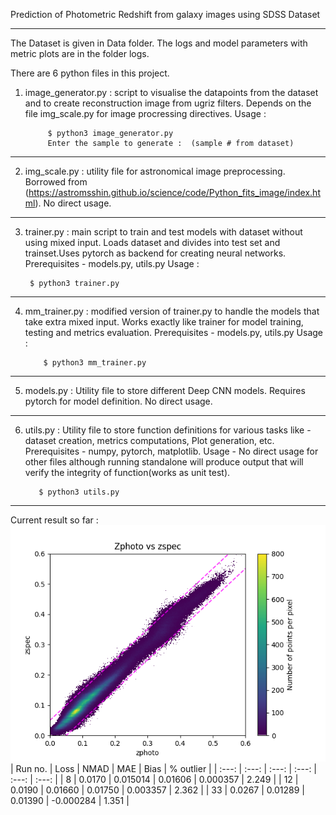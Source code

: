 Prediction of Photometric Redshift from galaxy images using SDSS Dataset

-------------------------------------------------------------------------------------------------------------------

The Dataset is given in Data folder.
The logs and model parameters with metric plots are in the folder logs.

There are 6 python files in this project. 

1. image_generator.py : script to visualise the datapoints from the dataset and to create 				reconstruction image from ugriz filters. Depends on the file img_scale.py
			for image procressing directives. Usage :
			
			$ python3 image_generator.py
			Enter the sample to generate :  (sample # from dataset)
---------------------------------------------------------------------------------------------------
	
2. img_scale.py : utility file for astronomical image preprocessing. Borrowed from (https://astromsshin.github.io/science/code/Python_fits_image/index.html). No direct usage.
---------------------------------------------------------------------------------------------------
3. trainer.py : main script to train and test models with dataset without using mixed input.
		Loads dataset and divides into test set and trainset.Uses pytorch as backend for 			creating neural networks. Prerequisites - models.py, utils.py
		Usage :
		
		$ python3 trainer.py
---------------------------------------------------------------------------------------------------
4. mm_trainer.py : modified version of trainer.py to handle the models that take extra mixed input. 			   Works exactly like trainer for model training, testing and metrics evaluation. 
		   Prerequisites - models.py, utils.py
		   Usage :
		   	
		   $ python3 mm_trainer.py
----------------------------------------------------------------------------------------------------
5. models.py : Utility file to store different Deep CNN models. Requires pytorch for model 		       definition. No direct usage. 
----------------------------------------------------------------------------------------------------
6. utils.py : Utility file to store function definitions for various tasks like - dataset creation,  		      metrics computations, Plot generation, etc. Prerequisites - numpy, pytorch, matplotlib.
 	      Usage -  No direct usage for other files although running standalone will produce output
 	      that will verify the integrity of function(works as unit test).
 	      
 	      $ python3 utils.py
------------------------------------------------------------------------------------------------------
Current result so far : 
![Photometric Z vs Spectroscopic Z](https://github.com/1ArgoS1/PhotoZ/blob/main/run8train196.png "Mixed Input Model result")
| Run no. | Loss   | NMAD     | MAE     | Bias      | % outlier |
| :---:   | :---:  | :---:    | :---:   | :---:     | :---:     |
| 8       | 0.0170 | 0.015014 | 0.01606 | 0.000357  | 2.249     |
| 12      | 0.0190 | 0.01660  | 0.01750 | 0.003357  | 2.362     |
| 33      | 0.0267 | 0.01289  | 0.01390 | -0.000284 | 1.351     |

